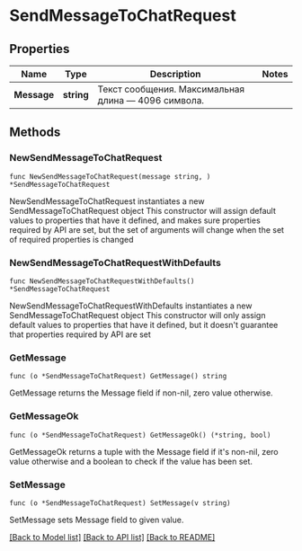 # SendMessageToChatRequest

## Properties

Name | Type | Description | Notes
------------ | ------------- | ------------- | -------------
**Message** | **string** | Текст сообщения. Максимальная длина — 4096 символа. | 

## Methods

### NewSendMessageToChatRequest

`func NewSendMessageToChatRequest(message string, ) *SendMessageToChatRequest`

NewSendMessageToChatRequest instantiates a new SendMessageToChatRequest object
This constructor will assign default values to properties that have it defined,
and makes sure properties required by API are set, but the set of arguments
will change when the set of required properties is changed

### NewSendMessageToChatRequestWithDefaults

`func NewSendMessageToChatRequestWithDefaults() *SendMessageToChatRequest`

NewSendMessageToChatRequestWithDefaults instantiates a new SendMessageToChatRequest object
This constructor will only assign default values to properties that have it defined,
but it doesn't guarantee that properties required by API are set

### GetMessage

`func (o *SendMessageToChatRequest) GetMessage() string`

GetMessage returns the Message field if non-nil, zero value otherwise.

### GetMessageOk

`func (o *SendMessageToChatRequest) GetMessageOk() (*string, bool)`

GetMessageOk returns a tuple with the Message field if it's non-nil, zero value otherwise
and a boolean to check if the value has been set.

### SetMessage

`func (o *SendMessageToChatRequest) SetMessage(v string)`

SetMessage sets Message field to given value.



[[Back to Model list]](../README.md#documentation-for-models) [[Back to API list]](../README.md#documentation-for-api-endpoints) [[Back to README]](../README.md)


